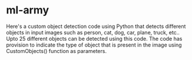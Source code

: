 # ml-army
Here's a custom object detection code using Python that detects different objects in input images such as person, cat, dog, car, plane, truck,
etc.. 
Upto 25 different objects can be detected using this code. The code has provision to indicate the type of object that is present in the 
image using CustomObjects() function as parameters.  
